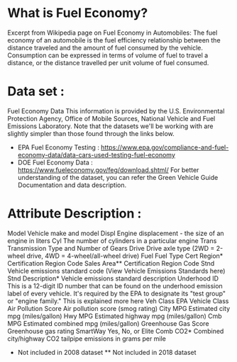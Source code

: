# What is Fuel Economy?
Excerpt from Wikipedia page on Fuel Economy in Automobiles:
The fuel economy of an automobile is the fuel efficiency relationship between the distance traveled and the amount 
of fuel consumed by the vehicle. Consumption can be expressed in terms of volume of fuel to travel a distance, 
or the distance travelled per unit volume of fuel consumed.

# Data set :
Fuel Economy Data
This information is provided by the U.S. Environmental Protection Agency, Office of Mobile Sources, National Vehicle and Fuel Emissions Laboratory.
Note that the datasets we'll be working with are slightly simpler than those found through the links below.
* EPA Fuel Economy Testing : https://www.epa.gov/compliance-and-fuel-economy-data/data-cars-used-testing-fuel-economy
* DOE Fuel Economy Data : https://www.fueleconomy.gov/feg/download.shtml/
For better understanding of the dataset, you can refer the Green Vehicle Guide Documentation and data description. 

# Attribute	Description : 
Model	Vehicle make and model
Displ	Engine displacement - the size of an engine in liters
Cyl	The number of cylinders in a particular engine
Trans	Transmission Type and Number of Gears
Drive	Drive axle type (2WD = 2-wheel drive, 4WD = 4-wheel/all-wheel drive)
Fuel	Fuel Type
Cert Region*	Certification Region Code
Sales Area**	Certification Region Code
Stnd	Vehicle emissions standard code (View Vehicle Emissions Standards here)
Stnd Description*	Vehicle emissions standard description
Underhood ID	This is a 12-digit ID number that can be found on the underhood emission label of every vehicle. It's required by the EPA to designate its "test group" or "engine family." This is explained more here
Veh Class	EPA Vehicle Class
Air Pollution Score	Air pollution score (smog rating)
City MPG	Estimated city mpg (miles/gallon)
Hwy MPG	Estimated highway mpg (miles/gallon)
Cmb MPG	Estimated combined mpg (miles/gallon)
Greenhouse Gas Score	Greenhouse gas rating
SmartWay	Yes, No, or Elite
Comb CO2*	Combined city/highway CO2 tailpipe emissions in grams per mile
* Not included in 2008 dataset
** Not included in 2018 dataset



